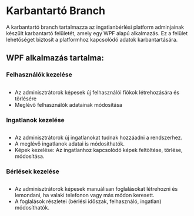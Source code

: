 # Karbantartó Branch
A karbantartó branch tartalmazza az ingatlanbérlési platform adminjainak készült karbantartó felületét, amely egy WPF alapú alkalmazás.
Ez a felület lehetőséget biztosít a platformhoz kapcsolódó adatok karbantartására.

## WPF alkalmazás tartalma:

### Felhasználók kezelése
##
- Az adminisztrátorok képesek új felhasználói fiókok létrehozására és törlésére
- Meglévő felhasználók adatainak módosítása

### Ingatlanok kezelése
##
- Az adminisztrátorok új ingatlanokat tudnak hozzáadni a rendszerhez.
- A meglévő ingatlanok adatai is módosíthatók.
- Képek kezelése: Az ingatlanhoz kapcsolódó képek feltöltése, törlése, módosítása.

### Bérlések kezelése
##
- Az adminisztrátorok képesek manuálisan foglalásokat létrehozni és lemondani, ha valaki telefonon vagy más módon keresett.
- A foglalások részletei (bérlési időszak, felhasználó, ingatlan) módosíthatók.
